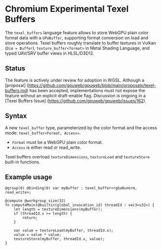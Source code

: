 # Chromium Experimental Texel Buffers

The `texel_buffers` language feature allows to store WebGPU plain
color format data with a `GPUBuffer`, supporting format conversion on load and store
operations. Texel buffers roughly translate to buffer textures in Vulkan
(`Dim = Buffer`), `texture_buffer<format>` in Metal Shading Language, and typed
UAV/SRV buffer views in HLSL/D3D12.

## Status

The feature is actively under review for adoption in WGSL. Although a [proposal]
(https://github.com/gpuweb/gpuweb/blob/main/proposals/texel-buffers.md) has been
accepted, implementations must not expose the feature
without an explicit draft-enable flag. Discussion is ongoing in a
[Texel Buffers Issue] (https://github.com/gpuweb/gpuweb/issues/162).

## Syntax

A new `texel_buffer` type, parameterized by the color format and the access mode:
`texel_buffer<Format, Access>`.

*   `Format` must be a WebGPU plain color format.
*   `Access` is either read or read_write.

Texel buffers overload `textureDimensions`, `textureLoad` and `textureStore`
built-in functions.

## Example usage

```wgsl
@group(0) @binding(0) var myBuffer : texel_buffer<rgba8unorm, read_write>;

@compute @workgroup_size(32)
fn computeMain(@builtin(global_invocation_id) threadId : vec3<u32>) {
    let length = textureDimensions(myBuffer);
    if (threadId.x >= length) {
        return;
    }

    var value = textureLoad(myBuffer, threadId.x);
    value = value * value;
    textureStore(myBuffer, threadId.x, value);
}
```


